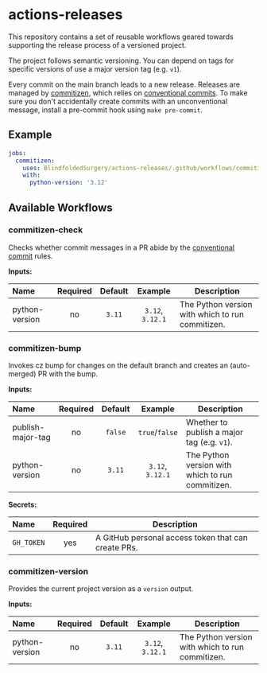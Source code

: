 # actions-releases

This repository contains a set of reusable workflows geared towards supporting the release process
of a versioned project.

The project follows semantic versioning. You can depend on tags for specific versions of use a
major version tag (e.g. `v1`).

Every commit on the main branch leads to a new release. Releases are managed by
[commitizen][commitizen], which relies on [conventional commits][ccommit]. To make sure you don't
accidentally create commits with an unconventional message, install a pre-commit hook using
`make pre-commit`.

[commitizen]: https://commitizen-tools.github.io/commitizen/

[ccommit]: https://www.conventionalcommits.org/en/v1.0.0/

## Example

```yaml
jobs:
  commitizen:
    uses: BlindfoldedSurgery/actions-releases/.github/workflows/commitizen.yml@v1
    with:
      python-version: '3.12'
```

## Available Workflows

### commitizen-check

Checks whether commit messages in a PR abide by the [conventional commit][ccommit] rules.

**Inputs:**

| Name           | Required | Default |     Example      | Description                                      |
|:---------------|:--------:|:-------:|:----------------:|--------------------------------------------------|
| python-version |    no    | `3.11`  | `3.12`, `3.12.1` | The Python version with which to run commitizen. |

### commitizen-bump

Invokes cz bump for changes on the default branch and creates an (auto-merged) PR with the bump.

**Inputs:**

| Name              | Required | Default |     Example      | Description                                      |
|:------------------|:--------:|:-------:|:----------------:|--------------------------------------------------|
| publish-major-tag |    no    | `false` |  `true`/`false`  | Whether to publish a major tag (e.g. `v1`).      |
| python-version    |    no    | `3.11`  | `3.12`, `3.12.1` | The Python version with which to run commitizen. |

**Secrets:**

| Name       | Required | Description                                         |
|:-----------|:--------:|-----------------------------------------------------|
| `GH_TOKEN` |   yes    | A GitHub personal access token that can create PRs. |

### commitizen-version

Provides the current project version as a `version` output.

**Inputs:**

| Name           | Required | Default |     Example      | Description                                      |
|:---------------|:--------:|:-------:|:----------------:|--------------------------------------------------|
| python-version |    no    | `3.11`  | `3.12`, `3.12.1` | The Python version with which to run commitizen. |
